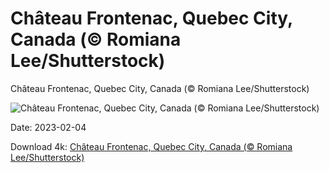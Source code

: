 # Château Frontenac, Quebec City, Canada (© Romiana Lee/Shutterstock)

Château Frontenac, Quebec City, Canada (© Romiana Lee/Shutterstock)

![Château Frontenac, Quebec City, Canada (© Romiana Lee/Shutterstock)](https://bing.com/th?id=OHR.QuebecFrontenac_EN-US3034032069_UHD.jpg&w=1024&h=576)

Date: 2023-02-04

Download 4k: [Château Frontenac, Quebec City, Canada (© Romiana Lee/Shutterstock)](https://bing.com/th?id=OHR.QuebecFrontenac_EN-US3034032069_UHD.jpg)

